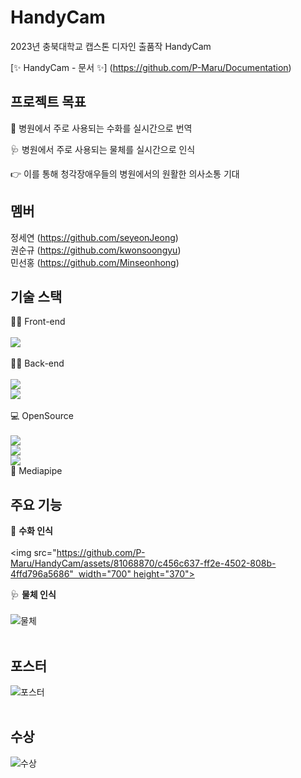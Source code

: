 
# HandyCam
2023년 충북대학교 캡스톤 디자인 출품작 HandyCam 


[✨ HandyCam - 문서 ✨] (https://github.com/P-Maru/Documentation)


## 프로젝트 목표

👋 병원에서 주로 사용되는 수화를 실시간으로 번역

🩺 병원에서 주로 사용되는 물체를 실시간으로 인식

👉 이를 통해 청각장애우들의 병원에서의 원활한 의사소통 기대

## 멤버

정세연 (https://github.com/seyeonJeong)</br>
권순규 (https://github.com/kwonsoongyu)</br>
민선홍 (https://github.com/Minseonhong)</br>

## 기술 스택

👨‍🏫 Front-end</br></br>
<img src="https://img.shields.io/badge/React-61DAFB?style=flat-square&logo=React&logoColor=black"/></br></br>
👨‍💻 Back-end</br></br>
<img src="https://img.shields.io/badge/Node.js-339933?style=flat-square&logo=Node.js&logoColor=white"/></br>
<img src="https://img.shields.io/badge/MySQL-4479A1?style=for-the-badge&logo=MySQL&logoColor=white"></br></br>
💻 OpenSource</br></br>
<img src="https://img.shields.io/badge/OpenCV-5C3EE8?style=for-the-badge&logo=OpenCV&logoColor=white"></br>
<img src="https://img.shields.io/badge/TensorFlow-FF6F00?style=for-the-badge&logo=TensorFlow&logoColor=white"></br>
<img src="https://img.shields.io/badge/YOLO-00FFFF?style=for-the-badge&logo=YOLO&logoColor=white"></br>
🤚 Mediapipe</br>


## 주요 기능

🤚 <b>수화 인식</b></br></br>
<img src="https://github.com/P-Maru/HandyCam/assets/81068870/c456c637-ff2e-4502-808b-4ffd796a5686"  width="700" height="370">

🩺 <b>물체 인식</b></br></br>
![물체](https://github.com/P-Maru/HandyCam/assets/81068870/109b6407-5e01-44cd-9bff-f55818f2aecc) </br></br>

## 포스터
![포스터](https://github.com/P-Maru/HandyCam/assets/81068870/033d6293-83ba-41de-bd4c-07e88c75e108) </br></br>

## 수상
![수상](https://github.com/P-Maru/HandyCam/assets/81068870/3aead677-4ab9-4d47-8351-61eaf7852719) </br></br>

